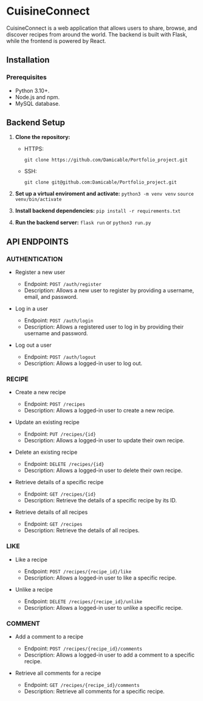 # CuisineConnect

CuisineConnect is a web application that allows users to share, browse, and discover recipes from around the world. The backend is built with Flask, while the frontend is powered by React.

## Installation

### Prerequisites

* Python 3.10+.
* Node.js and npm.
* MySQL database.

## Backend Setup

1. **Clone the repository:**

    * HTTPS:

        ```git clone https://github.com/Damicable/Portfolio_project.git```

    * SSH:

        `git clone git@github.com:Damicable/Portfolio_project.git`

2. **Set up a virtual enviroment and activate:**
        `python3 -m venv venv`
        `source venv/bin/activate`

3. **Install backend dependencies:**
        `pip install -r requirements.txt`

4. **Run the backend server:**
        `flask run`
        or
        `python3 run.py`

## API ENDPOINTS

### AUTHENTICATION

* Register a new user

  * Endpoint: `POST /auth/register`
  * Description: Allows a new user to register by providing a username, email, and password.

* Log in a user

  * Endpoint: `POST /auth/login`
  * Description: Allows a registered user to log in by providing their username and password.

* Log out a user

  * Endpoint: `POST /auth/logout`
  * Description: Allows a logged-in user to log out.

### RECIPE

* Create a new recipe

  * Endpoint: `POST /recipes`
  * Description: Allows a logged-in user to create a new recipe.

* Update an existing recipe

  * Endpoint: `PUT /recipes/{id}`
  * Description: Allows a logged-in user to update their own recipe.

* Delete an existing recipe

  * Endpoint: `DELETE /recipes/{id}`
  * Description: Allows a logged-in user to delete their own recipe.

* Retrieve details of a specific recipe

  * Endpoint: `GET /recipes/{id}`
  * Description: Retrieve the details of a specific recipe by its ID.

* Retrieve details of all recipes

  * Endpoint: `GET /recipes`
  * Description: Retrieve the details of all recipes.

### LIKE

* Like a recipe

  * Endpoint: `POST /recipes/{recipe_id}/like`
  * Description: Allows a logged-in user to like a specific recipe.

* Unlike a recipe

  * Endpoint: `DELETE /recipes/{recipe_id}/unlike`
  * Description: Allows a logged-in user to unlike a specific recipe.

### COMMENT

* Add a comment to a recipe

  * Endpoint: `POST /recipes/{recipe_id}/comments`
  * Description: Allows a logged-in user to add a comment to a specific recipe.

* Retrieve all comments for a recipe

  * Endpoint: `GET /recipes/{recipe_id}/comments`
  * Description: Retrieve all comments for a specific recipe.
